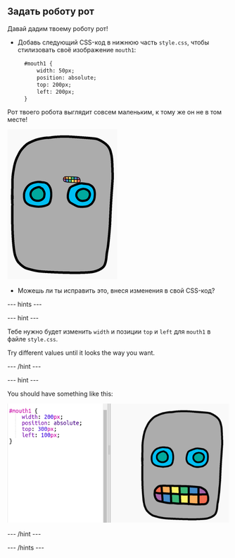 ## Задать роботу рот

Давай дадим твоему роботу рот!

- Добавь следующий CSS-код в нижнюю часть `style.css`, чтобы стилизовать своё изображение `mouth1`:
    
        #mouth1 {
            width: 50px;
            position: absolute;
            top: 200px;
            left: 200px;
        }
        

Рот твоего робота выглядит совсем маленьким, к тому же он не в том месте!

![снимок экрана](images/robot-mouth.png)

- Можешь ли ты исправить это, внеся изменения в свой CSS-код?

\--- hints \---

\--- hint \---

Тебе нужно будет изменить `width` и позиции `top` и `left` для `mouth1` в файле `style.css`.

Try different values until it looks the way you want.

\--- /hint \---

\--- hint \---

You should have something like this:

![screenshot](images/robot-mouth-code.png)

\--- /hint \---

\--- /hints \---